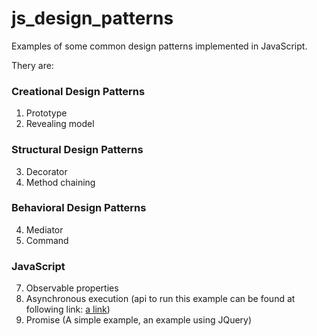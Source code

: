 # js_design_patterns

Examples of some common design patterns implemented in JavaScript.

Thery are:
  
  ### Creational Design Patterns
  
  1. Prototype
  2. Revealing model

  ### Structural Design Patterns
  
  3. Decorator
  6. Method chaining 
  
  ### Behavioral Design Patterns
  
  4. Mediator
  5. Command

  ### JavaScript

  7. Observable properties
  8. Asynchronous execution (api to run this example can be found at following link: [a link](https://github.com/Danilooa/api_js_design_pattern))
  9. Promise (A simple example, an example using JQuery)

